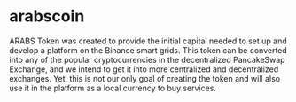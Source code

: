 # arabscoin

ARABS Token was created to provide the initial capital needed to set up and develop a platform on the Binance smart grids. This token can be converted into any of the popular cryptocurrencies in the decentralized PancakeSwap Exchange, and we intend to get it into more centralized and decentralized exchanges. Yet, this is not our only goal of creating the token and will also use it in the platform as a local currency to buy services.


